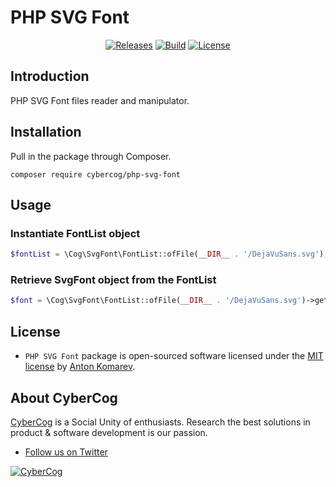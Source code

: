 # PHP SVG Font

<p align="center">
<a href="https://github.com/cybercog/php-svg-font/releases"><img src="https://img.shields.io/github/release/cybercog/php-svg-font.svg?style=flat-square" alt="Releases"></a>
<a href="https://github.com/cybercog/php-svg-font/actions/workflows/tests.yml"><img src="https://img.shields.io/github/actions/workflow/status/cybercog/php-svg-font/tests.yml?style=flat-square" alt="Build"></a>
<a href="https://github.com/cybercog/php-svg-font/blob/master/LICENSE"><img src="https://img.shields.io/github/license/cybercog/php-svg-font.svg?style=flat-square" alt="License"></a>
</p>

## Introduction

PHP SVG Font files reader and manipulator.

## Installation

Pull in the package through Composer.

```shell
composer require cybercog/php-svg-font
```

## Usage

### Instantiate FontList object

```php
$fontList = \Cog\SvgFont\FontList::ofFile(__DIR__ . '/DejaVuSans.svg');
```

### Retrieve SvgFont object from the FontList

```php
$font = \Cog\SvgFont\FontList::ofFile(__DIR__ . '/DejaVuSans.svg')->getById('DejaVuSans');
```

## License

- `PHP SVG Font` package is open-sourced software licensed under the [MIT license](LICENSE) by [Anton Komarev].

## About CyberCog

[CyberCog] is a Social Unity of enthusiasts. Research the best solutions in product & software development is our passion.

- [Follow us on Twitter](https://twitter.com/cybercog)

<a href="https://cybercog.su"><img src="https://cloud.githubusercontent.com/assets/1849174/18418932/e9edb390-7860-11e6-8a43-aa3fad524664.png" alt="CyberCog"></a>

[Anton Komarev]: https://komarev.com
[CyberCog]: https://cybercog.su
